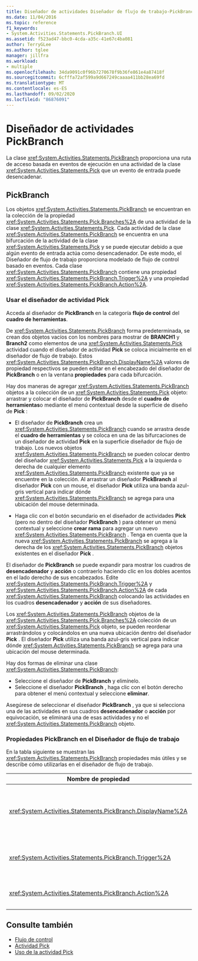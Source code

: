 ```yaml
---
title: Diseñador de actividades Diseñador de flujo de trabajo-PickBranch
ms.date: 11/04/2016
ms.topic: reference
f1_keywords:
- System.Activities.Statements.PickBranch.UI
ms.assetid: f523ad47-bbc0-4cda-a35c-41e67c4ba081
author: TerryGLee
ms.author: tglee
manager: jillfra
ms.workload:
- multiple
ms.openlocfilehash: 34da9091c0f96b7270678f9b36fe861e4a87418f
ms.sourcegitcommit: 6cfffa72af599a9d667249caaaa411bb28ea69fd
ms.translationtype: MT
ms.contentlocale: es-ES
ms.lasthandoff: 09/02/2020
ms.locfileid: "86876091"
---
```

# <a name="pickbranch-activity-designer"></a>Diseñador de actividades PickBranch

La clase <xref:System.Activities.Statements.PickBranch> proporciona una ruta de acceso basada en eventos de ejecución en una actividad de la clase <xref:System.Activities.Statements.Pick> que un evento de entrada puede desencadenar.

## <a name="pickbranch"></a>PickBranch

Los objetos <xref:System.Activities.Statements.PickBranch> se encuentran en la colección de la propiedad <xref:System.Activities.Statements.Pick.Branches%2A> de una actividad de la clase <xref:System.Activities.Statements.Pick>. Cada actividad de la clase <xref:System.Activities.Statements.PickBranch> se encuentra en una bifurcación de la actividad de la clase <xref:System.Activities.Statements.Pick> y se puede ejecutar debido a que algún evento de entrada actúa como desencadenador. De este modo, el Diseñador de flujo de trabajo proporciona modelado de flujo de control basado en eventos. Cada clase <xref:System.Activities.Statements.PickBranch> contiene una propiedad <xref:System.Activities.Statements.PickBranch.Trigger%2A> y una propiedad <xref:System.Activities.Statements.PickBranch.Action%2A>.

### <a name="how-to-use-the-pick-activity-designer"></a>Usar el diseñador de actividad Pick

Acceda al diseñador de **PickBranch** en la categoría **flujo de control** del **cuadro de herramientas**.

De <xref:System.Activities.Statements.PickBranch> forma predeterminada, se crean dos objetos vacíos con los nombres para mostrar de **BRANCH1** y **Branch2** como elementos de una <xref:System.Activities.Statements.Pick> actividad cuando el diseñador de actividad **Pick** se coloca inicialmente en el diseñador de flujo de trabajo. Estos <xref:System.Activities.Statements.PickBranch.DisplayName%2A> valores de propiedad respectivos se pueden editar en el encabezado del diseñador de **PickBranch** o en la ventana **propiedades** para cada bifurcación.

Hay dos maneras de agregar <xref:System.Activities.Statements.PickBranch> objetos a la colección de un <xref:System.Activities.Statements.Pick> objeto: arrastrar y colocar el diseñador de **PickBranch** desde el **cuadro de herramientas**o mediante el menú contextual desde la superficie de diseño de **Pick** :

- El diseñador de **PickBranch** crea un <xref:System.Activities.Statements.PickBranch> cuando se arrastra desde el **cuadro de herramientas** y se coloca en una de las bifurcaciones de un diseñador de actividad **Pick** en la superficie diseñador de flujo de trabajo. Los nuevos objetos <xref:System.Activities.Statements.PickBranch> se pueden colocar dentro del diseñador <xref:System.Activities.Statements.Pick> a la izquierda o derecha de cualquier elemento <xref:System.Activities.Statements.PickBranch> existente que ya se encuentre en la colección. Al arrastrar un diseñador **PickBranch** al diseñador **Pick** con un mouse, el diseñador **Pick** utiliza una banda azul-gris vertical para indicar dónde <xref:System.Activities.Statements.PickBranch> se agrega para una ubicación del mouse determinada.

- Haga clic con el botón secundario en el diseñador de actividades **Pick** (pero no dentro del diseñador **PickBranch** ) para obtener un menú contextual y seleccione **crear rama** para agregar un nuevo <xref:System.Activities.Statements.PickBranch> . Tenga en cuenta que la nueva <xref:System.Activities.Statements.PickBranch> se agrega a la derecha de los <xref:System.Activities.Statements.PickBranch> objetos existentes en el diseñador **Pick** .

El diseñador de **PickBranch** se puede expandir para mostrar los cuadros de **desencadenador** y **acción** o contraerlo haciendo clic en los dobles acentos en el lado derecho de sus encabezados. Edite <xref:System.Activities.Statements.PickBranch.Trigger%2A> y <xref:System.Activities.Statements.PickBranch.Action%2A> de cada <xref:System.Activities.Statements.PickBranch> colocando las actividades en los cuadros **desencadenador** y **acción** de sus diseñadores.

Los <xref:System.Activities.Statements.PickBranch> objetos de la <xref:System.Activities.Statements.Pick.Branches%2A> colección de un <xref:System.Activities.Statements.Pick> objeto, se pueden reordenar arrastrándolos y colocándolos en una nueva ubicación dentro del diseñador **Pick** . El diseñador **Pick** utiliza una banda azul-gris vertical para indicar dónde <xref:System.Activities.Statements.PickBranch> se agrega para una ubicación del mouse determinada.

Hay dos formas de eliminar una clase <xref:System.Activities.Statements.PickBranch>:

- Seleccione el diseñador de **PickBranch** y elimínelo.
- Seleccione el diseñador **PickBranch** , haga clic con el botón derecho para obtener el menú contextual y seleccione **eliminar**.

Asegúrese de seleccionar el diseñador **PickBranch** , ya que si selecciona una de las actividades en sus cuadros **desencadenador** o **acción** por equivocación, se eliminará una de esas actividades y no el <xref:System.Activities.Statements.PickBranch> objeto.

### <a name="pickbranch-properties-in-the-workflow-designer"></a>Propiedades PickBranch en el Diseñador de flujo de trabajo

En la tabla siguiente se muestran las <xref:System.Activities.Statements.PickBranch> propiedades más útiles y se describe cómo utilizarlas en el diseñador de flujo de trabajo.

|Nombre de propiedad|Obligatorio|Uso|
|-|--------------|-|
|<xref:System.Activities.Statements.PickBranch.DisplayName%2A>|Falso|Nombre descriptivo que se muestra en el encabezado del diseñador **PickBranch** . El valor predeterminado es Branch.<br /><br /> Aunque el valor de la propiedad <xref:System.Activities.Activity.DisplayName%2A> no sea obligatorio, el procedimiento recomendado es usar uno.|
|<xref:System.Activities.Statements.PickBranch.Trigger%2A>|Verdadero|Cada clase <xref:System.Activities.Statements.PickBranch> contiene una acción <xref:System.Activities.Statements.PickBranch.Trigger%2A> que puede invocar a la propiedad <xref:System.Activities.Statements.PickBranch.Action%2A>.|
|<xref:System.Activities.Statements.PickBranch.Action%2A>|Falso|Cada clase <xref:System.Activities.Statements.PickBranch> contiene una propiedad <xref:System.Activities.Statements.PickBranch.Action%2A> que se ejecuta si se desencadena.|

## <a name="see-also"></a>Consulte también

- [Flujo de control](../workflow-designer/control-flow-activity-designers.md)
- [Actividad Pick](/dotnet/framework/windows-workflow-foundation/pick-activity)
- [Uso de la actividad Pick](/dotnet/framework/windows-workflow-foundation/samples/using-the-pick-activity)